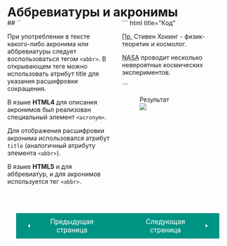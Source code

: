 # Аббревиатуры и акронимы

<div style="display:flex;margin-top:-20px;" markdown>
<div style="flex:1;margin-right:20px;" markdown>
## `<abbr>`

При употреблении в тексте какого-либо акронима или аббревиатуры следует воспользоваться тегом `<abbr>`. В открывающем теге можно использовать атрибут title для указания расшифровки сокращения.

В языке **HTML4** для описания акронимов был реализован специальный элемент `<acronym>`. 

Для отображения расшифровки акронима использовался атрибут `title` (аналогичный атрибуту элемента `<abbr>`). 

В языке **HTML5** и для аббревиатур, и для акронимов используется тег `<abbr>`.

</div>
<div style="flex: 1;" markdown>
``` html title="Код"
<p><abbr title="Профессоp">Пр.</abbr>
Стивен Хокинг - физик-теоретик и космолог.</р>
<p><acronym title="Национальное агентство
по аэронавтике и исследованию космического
пространства">NASA</acronym> проводит несколько
невероятных космических экспериментов.</p>
```
<figure><figcaption>Результат</figcaption><img src="/html-css-manual/assets/images/abbr.jpg"></figure></div></div>

<div style="display: flex; justify-content: space-between; padding: 20px; margin-top:30px;"><button class="custom-button" style="background-color: rgb(0, 148, 133); color: white; font-family: 'Roboto', sans-serif; border: none; cursor: pointer; padding: 10px 20px; font-size: 16px; display: flex; align-items: center;" onclick="window.location.href='/html-css-manual/html/text/bqq'"><svg xmlns="http://www.w3.org/2000/svg" viewBox="0 0 24 24" style="fill: white; width: 20px; height: 20px;"><path d="M15 18l-6-6 6-6" /></svg><span style="margin: 0 10px;">Предыдущая страница</span></button><button class="custom-button" style="background-color: rgb(0, 148, 133); color: white; font-family: 'Roboto', sans-serif; border: none; cursor: pointer; padding: 10px 20px; font-size: 16px; display: flex; align-items: center;" onclick="window.location.href='/html-css-manual/html/text/citedfn'"><span style="margin: 0 10px;">Следующая страница</span><svg xmlns="http://www.w3.org/2000/svg" viewBox="0 0 24 24" style="fill: white; width: 20px; height: 20px;"><path d="M9 18l6-6-6-6" /></svg></button></div>
